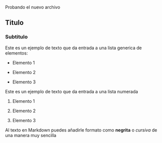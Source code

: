 Probando el nuevo archivo
## Titulo

### Subtitulo

Este es un ejemplo de texto que da entrada a una lista generica de elementos:



- Elemento 1

- Elemento 2

- Elemento 3

Este es un ejemplo de texto que da entrada a una lista numerada

1. Elemento 1

2. Elemento 2

3. Elemento 3

Al texto en Markdown puedes añadirle formato como **negrita** o *cursiva* de una manera muy sencilla



